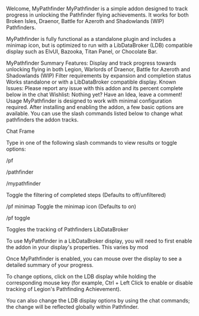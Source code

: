 Welcome, MyPathfinder
MyPathfinder is a simple addon designed to track progress in unlocking the Pathfinder flying achievements. It works for both Broken Isles, Draenor, Battle for Azeroth and Shadowlands (WIP) Pathfinders.

MyPathfinder is fully functional as a standalone plugin and includes a minimap icon, but is optimized to run with a LibDataBroker (LDB) compatible display such as ElvUI, Bazooka, Titan Panel, or Chocolate Bar.

 

 

MyPathfinder Summary
Features:
Display and track progress towards unlocking flying in both Legion, Warlords of Draenor, Battle for Azeroth and Shadowlands (WIP)
Filter requirements by expansion and completion status
Works standalone or with a LibDataBroker compatible display.
Known Issues:
Please report any issue with this addon and its percent complete below in the chat
Wishlist:
Nothing yet? Have an Idea, leave a comment!
Usage
MyPathfinder is designed to work with minimal configuration required. After installing and enabling the addon, a few basic options are available. You can use the slash commands listed below to change what pathfinders the addon tracks.

Chat Frame
 

Type in one of the following slash commands to view results or toggle options:

/pf

/pathfinder

/mypathfinder
 

 Toggle the filtering of completed steps (Defaults to off/unfiltered)

/pf minimap
 Toggle the minimap icon (Defaults to on)

/pf toggle

 Toggles the tracking of Pathfinders
LibDataBroker
 

To use MyPathfinder in a LibDataBroker display, you will need to first enable the addon in your display's properties. This varies by mod

Once MyPathfinder is enabled, you can mouse over the display to see a detailed summary of your progress.

To change options, click on the LDB display while holding the corresponding mouse key (for example, Ctrl + Left Click to enable or disable tracking of Legion's Pathfinding Achievement).

You can also change the LDB display options by using the chat commands; the change will be reflected globally within Pathfinder.

